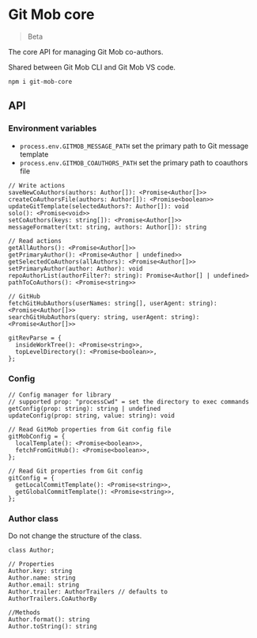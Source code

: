 # Git Mob core

> Beta

The core API for managing Git Mob co-authors.

Shared between Git Mob CLI and Git Mob VS code.

```
npm i git-mob-core
```

## API

### Environment variables

- `process.env.GITMOB_MESSAGE_PATH` set the primary path to Git message template
- `process.env.GITMOB_COAUTHORS_PATH` set the primary path to coauthors file

```TS
// Write actions
saveNewCoAuthors(authors: Author[]): <Promise<Author[]>>
createCoAuthorsFile(authors: Author[]): <Promise<boolean>>
updateGitTemplate(selectedAuthors?: Author[]): void
solo(): <Promise<void>>
setCoAuthors(keys: string[]): <Promise<Author[]>>
messageFormatter(txt: string, authors: Author[]): string

// Read actions
getAllAuthors(): <Promise<Author[]>>
getPrimaryAuthor(): <Promise<Author | undefined>>
getSelectedCoAuthors(allAuthors): <Promise<Author[]>>
setPrimaryAuthor(author: Author): void
repoAuthorList(authorFilter?: string): Promise<Author[] | undefined>
pathToCoAuthors(): <Promise<string>>

// GitHub
fetchGitHubAuthors(userNames: string[], userAgent: string): <Promise<Author[]>>
searchGitHubAuthors(query: string, userAgent: string): <Promise<Author[]>>

gitRevParse = {
  insideWorkTree(): <Promise<string>>,
  topLevelDirectory(): <Promise<boolean>>,
};
```

### Config

```TS
// Config manager for library
// supported prop: "processCwd" = set the directory to exec commands
getConfig(prop: string): string | undefined
updateConfig(prop: string, value: string): void

// Read GitMob properties from Git config file
gitMobConfig = {
  localTemplate(): <Promise<boolean>>,
  fetchFromGitHub(): <Promise<boolean>>,
};

// Read Git properties from Git config
gitConfig = {
  getLocalCommitTemplate(): <Promise<string>>,
  getGlobalCommitTemplate(): <Promise<string>>,
};
```

### Author class

Do not change the structure of the class.

```TS
class Author;

// Properties
Author.key: string
Author.name: string
Author.email: string
Author.trailer: AuthorTrailers // defaults to AuthorTrailers.CoAuthorBy

//Methods
Author.format(): string
Author.toString(): string
```
